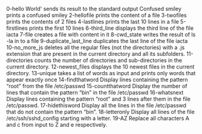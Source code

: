 0-hello World' sends its result to the standard output
Confused smiley prints a confused smiley
2-hellofile prints the content of a file
3-twofiles prints the contents of 2 files
4-lastlines prints the last 10 lines in a file
5-firstlines prints the first 10 lines
6-third_line displays the third line of the file iacta
7-file creates a file with content in it
8-cwd_state writes the result of ls -la in to a file
9-duplicate_last_line duplicates the last line of the file iacta
10-no_more_js  deletes all the regular files (not the directories) with a .js extension that are present in the current directory and all its subfolders.
11-directories  counts the number of directories and sub-directories in the current directory.
12-newest_files displays the 10 newest files in the current directory.
13-unique takes a list of words as input and prints only words that appear exactly once
14-findthatword Display lines containing the pattern “root” from the file /etc/passwd
15-countthatword Display the number of lines that contain the pattern “bin” in the file /etc/passwd
16-whatsnext Display lines containing the pattern “root” and 3 lines after them in the file /etc/passwd.
17-hidethisword Display all the lines in the file /etc/passwd that do not contain the pattern “bin”.
18-letteronly Display all lines of the file /etc/ssh/sshd_config starting with a letter.
19-AZ Replace all characters A and c from input to Z and e respectively.
